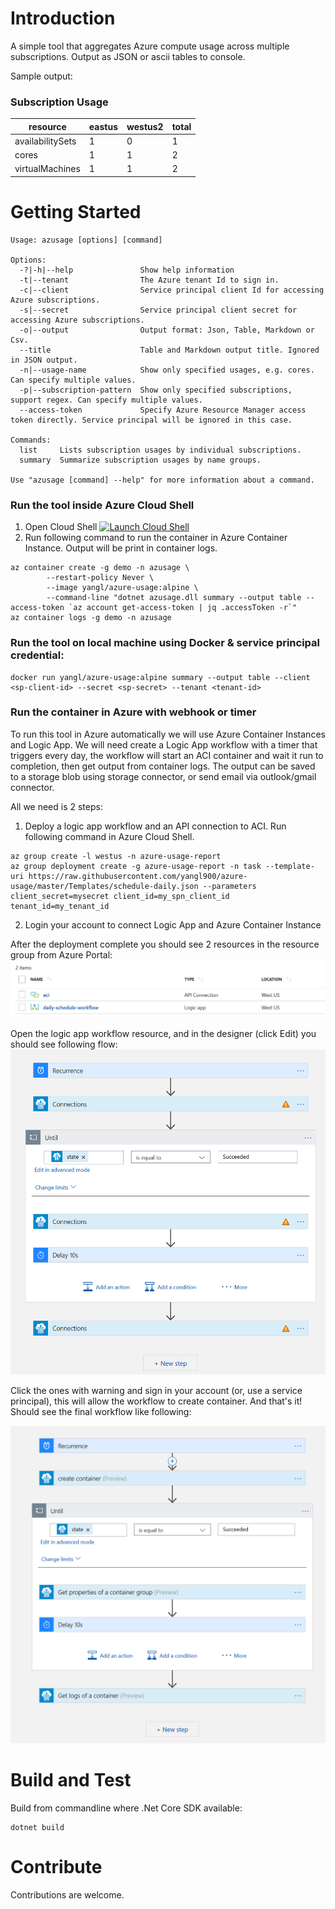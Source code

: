 # Introduction 
A simple tool that aggregates Azure compute usage across multiple subscriptions. Output as JSON or ascii tables to console.

Sample output:

### Subscription Usage
| resource          | eastus   | westus2  | total    |
|-------------------|----------|----------|----------|
| availabilitySets  | 1        | 0        | 1        |
| cores             | 1        | 1        | 2        |
| virtualMachines   | 1        | 1        | 2        |

# Getting Started
```
Usage: azusage [options] [command]

Options:
  -?|-h|--help               Show help information
  -t|--tenant                The Azure tenant Id to sign in.
  -c|--client                Service principal client Id for accessing Azure subscriptions.
  -s|--secret                Service principal client secret for accessing Azure subscriptions.
  -o|--output                Output format: Json, Table, Markdown or Csv.
  --title                    Table and Markdown output title. Ignored in JSON output.
  -n|--usage-name            Show only specified usages, e.g. cores. Can specify multiple values.
  -p|--subscription-pattern  Show only specified subscriptions, support regex. Can specify multiple values.
  --access-token             Specify Azure Resource Manager access token directly. Service principal will be ignored in this case.

Commands:
  list     Lists subscription usages by individual subscriptions.
  summary  Summarize subscription usages by name groups.

Use "azusage [command] --help" for more information about a command.
```

### Run the tool inside Azure Cloud Shell
1. Open Cloud Shell [![Launch Cloud Shell](https://shell.azure.com/images/launchcloudshell.png "Launch Cloud Shell")](https://shell.azure.com)
2. Run following command to run the container in Azure Container Instance. Output will be print in container logs.

```
az container create -g demo -n azusage \
        --restart-policy Never \
        --image yangl/azure-usage:alpine \
        --command-line "dotnet azusage.dll summary --output table --access-token `az account get-access-token | jq .accessToken -r`"
az container logs -g demo -n azusage
```

### Run the tool on local machine using Docker & service principal credential:

```
docker run yangl/azure-usage:alpine summary --output table --client <sp-client-id> --secret <sp-secret> --tenant <tenant-id>
```

### Run the container in Azure with webhook or timer
To run this tool in Azure automatically we will use Azure Container Instances and Logic App. We will need create a Logic App workflow with a timer that triggers every day, the workflow will start an ACI container and wait it run to completion, then get output from container logs. The output can be saved to a storage blob using storage connector, or send email via outlook/gmail connector.

All we need is 2 steps:

1. Deploy a logic app workflow and an API connection to ACI. Run following command in Azure Cloud Shell.

```
az group create -l westus -n azure-usage-report
az group deployment create -g azure-usage-report -n task --template-uri https://raw.githubusercontent.com/yangl900/azure-usage/master/Templates/schedule-daily.json --parameters client_secret=mysecret client_id=my_spn_client_id tenant_id=my_tenant_id
```

2. Login your account to connect Logic App and Azure Container Instance

After the deployment complete you should see 2 resources in the resource group from Azure Portal:
![Resource Group](Images/resource_group.png)

Open the logic app workflow resource, and in the designer (click Edit) you should see following flow:
![LogicApp Designer](Images/workflow.png)

Click the ones with warning and sign in your account (or, use a service principal), this will allow the workflow to create container. And that's it! Should see the final workflow like following:

![LogicApp Designer](Images/workflow_final.png)

# Build and Test
Build from commandline where .Net Core SDK available:
```
dotnet build
```

# Contribute
Contributions are welcome.
